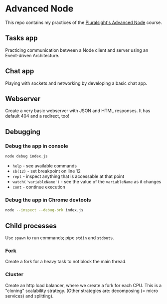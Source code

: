 # Advanced Node

This repo contains my practices of the [Pluralsight's Advanced Node](https://app.pluralsight.com/library/courses/nodejs-advanced/table-of-contents) course.

## Tasks app

Practicing communication between a Node client and server using an Event-driven Architecture.

## Chat app

Playing with sockets and networking by developing a basic chat app.

## Webserver

Create a very basic webserver with JSON and HTML responses. It has default 404 and a redirect, too!

## Debugging

### Debug the app in console

```sh
node debug index.js
```

* `help` - see available commands
* `sb(12)` - set breakpoint on line 12
* `repl` - inspect anything that is accessable at that point
* `watch('variableName')` - see the value of the `variableName` as it changes
* `cont` - continue execution

### Debug the app in Chrome devtools

```sh
node --inspect --debug-brk index.js
```

## Child processes

Use `spawn` to run commands; pipe `stdin` and `stdout`s.

### Fork

Create a fork for a heavy task to not block the main thread.

### Cluster

Create an http load balancer, where we create a fork for each CPU. This is a "cloning" scalability strategy. (Other strategies are: decomposing (= micro services) and splitting).
